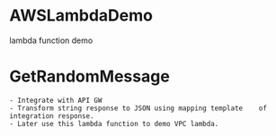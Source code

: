 # AWSLambdaDemo
lambda function demo

# GetRandomMessage
    - Integrate with API GW
    - Transform string response to JSON using mapping template    of integration response.
    - Later use this lambda function to demo VPC lambda.


